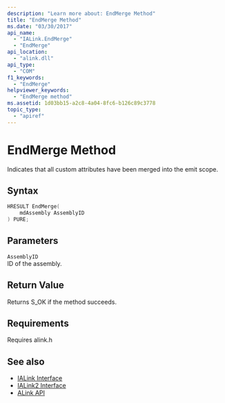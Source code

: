 ```yaml
---
description: "Learn more about: EndMerge Method"
title: "EndMerge Method"
ms.date: "03/30/2017"
api_name: 
  - "IALink.EndMerge"
  - "EndMerge"
api_location: 
  - "alink.dll"
api_type: 
  - "COM"
f1_keywords: 
  - "EndMerge"
helpviewer_keywords: 
  - "EndMerge method"
ms.assetid: 1d03bb15-a2c8-4a04-8fc6-b126c89c3778
topic_type: 
  - "apiref"
---
```

# EndMerge Method

Indicates that all custom attributes have been merged into the emit scope.  
  
## Syntax  
  
```cpp  
HRESULT EndMerge(  
    mdAssembly AssemblyID  
) PURE;  
```  
  
## Parameters  

 `AssemblyID`  
 ID of the assembly.  
  
## Return Value  

 Returns S_OK if the method succeeds.  
  
## Requirements  

 Requires alink.h  
  
## See also

- [IALink Interface](ialink-interface.md)
- [IALink2 Interface](ialink2-interface.md)
- [ALink API](index.md)
